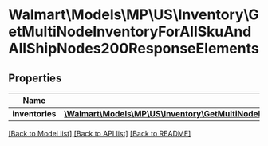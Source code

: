 # Walmart\Models\MP\US\Inventory\GetMultiNodeInventoryForAllSkuAndAllShipNodes200ResponseElements

## Properties

Name | Type | Description | Notes
------------ | ------------- | ------------- | -------------
**inventories** | [**\Walmart\Models\MP\US\Inventory\GetMultiNodeInventoryForAllSkuAndAllShipNodes200ResponseElementsInventoriesInner[]**](GetMultiNodeInventoryForAllSkuAndAllShipNodes200ResponseElementsInventoriesInner.md) |  | [optional]


[[Back to Model list]](./) [[Back to API list]](../../../../../README.md#supported-apis) [[Back to README]](../../../../../README.md)
